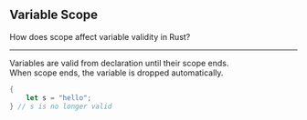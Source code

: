 ## Variable Scope

How does scope affect variable validity in Rust?

---

Variables are valid from declaration until their scope ends.  
When scope ends, the variable is dropped automatically.

```rust
{
    let s = "hello";
} // s is no longer valid
```

